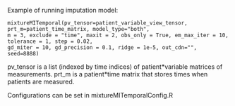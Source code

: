 Example of running imputation model:

```
mixtureMITemporal(pv_tensor=patient_variable_view_tensor, prt_m=patient_time_matrix, model_type="both", 
m = 3, exclude = "time", maxit = 2, obs_only = True, em_max_iter = 10, tolerance = 1, step = 0.02, 
gd_miter = 10, gd_precision = 0.1, ridge = 1e-5, out_cdn="", seed=8888)
```

pv_tensor is a list (indexed by time indices) of patient\*variable matrices of measurements. 
prt_m is a patient\*time matrix that stores times when patients are measured.

Configurations can be set in mixtureMITemporalConfig.R



